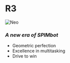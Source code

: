 # R3

![Neo](https://github.com/yousefa00/SPIMBOT/blob/r3/misc/r3.png?raw=true)

### *A new era of SPIMbot*

- Geometric perfection
- Excellence in multitasking
- Drive to win
